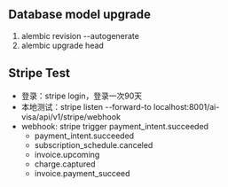 ## Database model upgrade
1. alembic revision --autogenerate
2. alembic upgrade head

## Stripe Test

- 登录：stripe login，登录一次90天
- 本地测试：stripe listen --forward-to localhost:8001/ai-visa/api/v1/stripe/webhook
- webhook: stripe trigger payment_intent.succeeded
  - payment_intent.succeeded
  - subscription_schedule.canceled
  - invoice.upcoming
  - charge.captured
  - invoice.payment_succeed